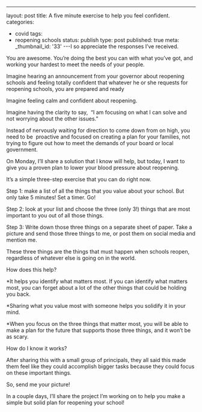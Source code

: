 ---
layout: post
title: A five minute exercise to help you feel confident.
categories:
- covid
tags:
- reopening schools
status: publish
type: post
published: true
meta:
  _thumbnail_id: '33'
---I so appreciate the responses I’ve received.

You are awesome. You’re doing the best you can with what you’ve got, and working your hardest to meet the needs of your people. 

Imagine hearing an announcement from your governor about reopening schools and feeling totally confident that whatever he or she requests for reopening schools, you are prepared and ready

Imagine feeling calm and confident about reopening.

Imagine having the clarity to say,  “I am focusing on what I can solve and not worrying about the other issues.” 

Instead of nervously waiting for direction to come down from on high, you need to be  proactive and focused on creating a plan for your families, not trying to figure out how to meet the demands of your board or local government. 

On Monday, I’ll share a solution that I know will help, but today, I want to give you a proven plan to lower your blood pressure about reopening. 

It’s a simple three-step exercise that you can do right now. 

Step 1: make a list of all the things that you value about your school. But only take 5 minutes! Set a timer. Go! 

Step 2: look at your list and choose the three (only 3!) things that are most important to you out of all those things. 

Step 3: Write down those three things on a separate sheet of paper. Take a picture and send those three things to me, or post them on social media and mention me. 

These three things are the things that must happen when schools reopen, regardless of whatever else is going on in the world. 

How does this help?

*It helps you identify what matters most. If you can identify what matters most, you can forget about a lot of the other things that could be holding you back. 


*Sharing what you value most with someone helps you solidify it in your mind. 


*When you focus on the three things that matter most, you will be able to make a plan for the future that supports those three things, and it won’t be as scary.

How do I know it works? 

After sharing this with a small group of principals, they all said this made them feel like they could accomplish bigger tasks because they could focus on these important things. 

So, send me your picture! 

In a couple days, I’ll share the project I’m working on to help you make a simple but solid plan for reopening your school! 
